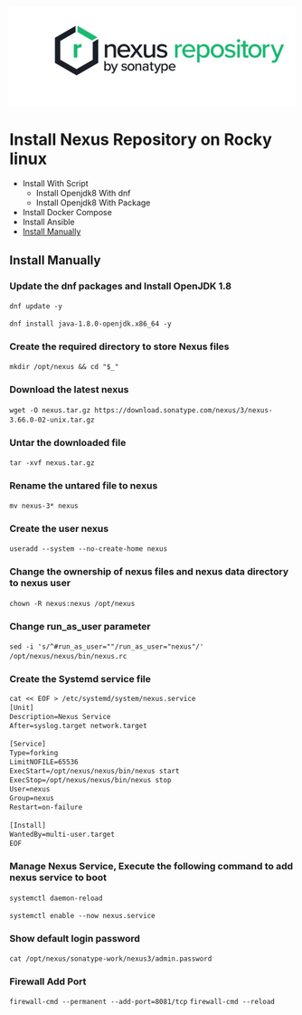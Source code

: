 ![Nexus Logo](https://github.com/Meysamy71/linuxinstall/blob/main/nexus/src/nexuslogo.JPG)

# Install Nexus Repository on Rocky linux

- Install With Script
  - Install Openjdk8 With dnf
  - Install Openjdk8 With Package
 - Install Docker Compose
 - Install Ansible
 - [Install Manually](#Install-Manually)

## Install Manually 

### Update the dnf packages and Install OpenJDK 1.8

`dnf update -y`

`dnf install java-1.8.0-openjdk.x86_64 -y`

### Create the required directory to store Nexus files

`mkdir /opt/nexus && cd "$_"`

### Download the latest nexus

`wget -O nexus.tar.gz https://download.sonatype.com/nexus/3/nexus-3.66.0-02-unix.tar.gz`

### Untar the downloaded file

`tar -xvf nexus.tar.gz`

### Rename the untared file to nexus

`mv nexus-3* nexus`

### Create the user nexus

`useradd --system --no-create-home nexus`

### Change the ownership of nexus files and nexus data directory to nexus user

`chown -R nexus:nexus /opt/nexus`

### Change run_as_user parameter

`sed -i 's/^#run_as_user=""/run_as_user="nexus"/' /opt/nexus/nexus/bin/nexus.rc`

### Create the Systemd service file

```
cat << EOF > /etc/systemd/system/nexus.service
[Unit]
Description=Nexus Service
After=syslog.target network.target

[Service]
Type=forking
LimitNOFILE=65536
ExecStart=/opt/nexus/nexus/bin/nexus start
ExecStop=/opt/nexus/nexus/bin/nexus stop
User=nexus
Group=nexus
Restart=on-failure

[Install]
WantedBy=multi-user.target
EOF
```

### Manage Nexus Service, Execute the following command to add nexus service to boot

`systemctl daemon-reload`

`systemctl enable --now nexus.service`

### Show default login password
`cat /opt/nexus/sonatype-work/nexus3/admin.password`

### Firewall Add Port

`firewall-cmd --permanent --add-port=8081/tcp`
`firewall-cmd --reload`
